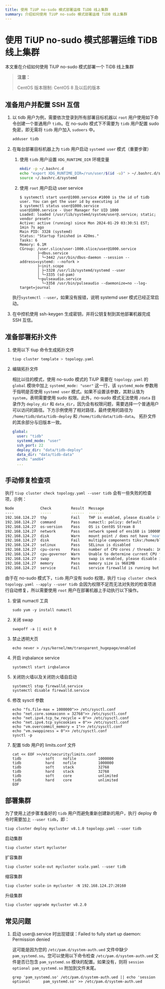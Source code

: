 ```yaml
---
title: 使用 TiUP no-sudo 模式部署运维 TiDB 线上集群
summary: 介绍如何使用 TiUP no-sudo 模式部署运维 TiDB 线上集群
---
```


# 使用 TiUP no-sudo 模式部署运维 TiDB 线上集群

本文重在介绍如何使用 TiUP no-sudo 模式部署一个 TiDB 线上集群

> **注意：**
>
> CentOS 版本限制: CentOS 8 及以后的版本

## 准备用户并配置 SSH 互信
1. 以 tidb 用户为例，需要依次登录到所有部署目标机器以 `root` 用户使用如下命令创建一个普通用户 `tidb`。在 no-sudo 模式下不需要为 `tidb` 用户配置 sudo 免密，即无需将 `tidb` 用户加入 `sudoers` 中。   

    ```bash
    adduser tidb
    ```

2. 在每台部署目标机器上为 `tidb` 用户启动 `systemd user` 模式（重要步骤）

   1. 使用 `tidb` 用户设置 `XDG_RUNTIME_DIR` 环境变量
      
      ```bash
      mkdir -p ~/.bashrc.d
      echo "export XDG_RUNTIME_DIR=/run/user/$(id -u)" > ~/.bashrc.d/systemd
      source ~/.bashrc.d/systemd
      ```
   
   3. 使用 `root` 用户启动 user service

      ```shell
      $ systemctl start user@1000.service #1000 is the id of tidb user. You can get the user id by executing id
      $ systemctl status user@1000.service
      user@1000.service - User Manager for UID 1000
      Loaded: loaded (/usr/lib/systemd/system/user@.service; static; vendor preset>
      Active: active (running) since Mon 2024-01-29 03:30:51 EST; 1min 7s ago
      Main PID: 3328 (systemd)
      Status: "Startup finished in 420ms."
      Tasks: 6
      Memory: 6.1M
      CGroup: /user.slice/user-1000.slice/user@1000.service
              ├─dbus.service
              │ └─3442 /usr/bin/dbus-daemon --session --address=systemd: --nofork >
              ├─init.scope
              │ ├─3328 /usr/lib/systemd/systemd --user
              │ └─3335 (sd-pam)
              └─pulseaudio.service
                └─3358 /usr/bin/pulseaudio --daemonize=no --log-target=journal
      ```

   执行`systemctl --user`，如果没有报错，说明 systemd user 模式已经正常启动。

3. 在中控机使用 ssh-keygen 生成密钥，并将公钥复制到其他部署机器完成 SSH 互信。

## 准备部署拓扑文件

1. 使用以下 tiup 命令生成拓扑文件

   ```bash
   tiup cluster template > topology.yaml
   ```
   
2. 编辑拓扑文件

   相比以往的模式，使用 no-sudo 模式的 TiUP 需要在 `topology.yaml` 的 `global` 模块中加上 `systemd_mode: "user"` 这一行，该 `systemd_mode` 参数用于指明是否使用 `systemd user` 模式。如果不设置该参数，其默认值为 `system`，表明需要使用 sudo 权限。此外，no-sudo 模式无法使用 `/data` 目录作为 `deploy_dir` 和 `data_dir`，因为会有权限问题，需要选择一个普通用户可以访问的路径。下方示例使用了相对路径，最终使用的路径为 `/home/tidb/data/tidb-deploy` 和 `/home/tidb/data/tidb-data`。
   拓扑文件的其余部分与旧版本一致。

   ```yaml
   global:
     user: "tidb"
     systemd_mode: "user"
     ssh_port: 22
     deploy_dir: "data/tidb-deploy"
     data_dir: "data/tidb-data"
     arch: "amd64"
     ...
   ```
   
## 手动修复检查项
执行 `tiup cluster check topology.yaml --user tidb` 会有一些失败的检查项，示例：

```bash
Node            Check         Result  Message
----            -----         ------  -------
192.168.124.27  thp           Fail    THP is enabled, please disable it for best performance
192.168.124.27  command       Pass    numactl: policy: default
192.168.124.27  os-version    Pass    OS is CentOS Stream 8 
192.168.124.27  network       Pass    network speed of ens160 is 10000MB
192.168.124.27  disk          Warn    mount point / does not have 'noatime' option set
192.168.124.27  disk          Fail    multiple components tikv:/home/blackcat/data/tidb-deploy/tikv-20160/data/tidb-data,tikv:/home/blackcat/data/tidb-deploy/tikv-20161/data/tidb-data are using the same partition 192.168.124.27:/ as data dir
192.168.124.27  selinux       Pass    SELinux is disabled
192.168.124.27  cpu-cores     Pass    number of CPU cores / threads: 16
192.168.124.27  cpu-governor  Warn    Unable to determine current CPU frequency governor policy
192.168.124.27  swap          Warn    swap is enabled, please disable it for best performance
192.168.124.27  memory        Pass    memory size is 9681MB
192.168.124.27  service       Fail    service firewalld is running but should be stopped
```

由于在 no-sudo 模式下，`tidb` 用户没有 sudo 权限，执行 `tiup cluster check topology.yaml --apply --user tidb` 会因为权限不足而无法对失败的检查项进行自动修复，所以需要使用 `root` 用户在部署机器上手动执行以下操作。

1. 安装 numactl 工具

   ```shell
   sudo yum -y install numactl
   ```
   
2. 关闭 swap

   ```shell
   swapoff -a || exit 0
   ```

3. 禁止透明大页

   ```shell
   echo never > /sys/kernel/mm/transparent_hugepage/enabled
   ```

4. 开启 irqbalance service

   ```shell
   systemctl start irqbalance
   ```
   
5. 关闭防火墙以及关闭防火墙自启动

   ```shell
   systemctl stop firewalld.service
   systemctl disable firewalld.service
   ```
   
6. 修改 sysctl 参数

   ```shell
   echo "fs.file-max = 1000000">> /etc/sysctl.conf
   echo "net.core.somaxconn = 32768">> /etc/sysctl.conf
   echo "net.ipv4.tcp_tw_recycle = 0">> /etc/sysctl.conf
   echo "net.ipv4.tcp_syncookies = 0">> /etc/sysctl.conf
   echo "vm.overcommit_memory = 1">> /etc/sysctl.conf
   echo "vm.swappiness = 0">> /etc/sysctl.conf
   sysctl -p
   ```
   
7. 配置 tidb 用户的 limits.conf 文件

   ```shell
   cat << EOF >>/etc/security/limits.conf
   tidb           soft    nofile          1000000
   tidb           hard    nofile          1000000
   tidb           soft    stack           32768
   tidb           hard    stack           32768
   tidb           soft    core            unlimited
   tidb           hard    core            unlimited
   EOF
   ```

## 部署集群

为了使用上述步骤准备好的 `tidb` 用户而避免重新创建新的用户，执行 deploy 命令时需要加上 `--user tidb`，即：

```shell
tiup cluster deploy mycluster v8.1.0 topology.yaml --user tidb
```

启动集群

```shell
tiup cluster start mycluster
```

扩容集群

```shell
tiup cluster scale-out mycluster scale.yaml --user tidb
```

缩容集群

```shell
tiup cluster scale-in mycluster -N 192.168.124.27:20160
```

升级集群

```shell
tiup cluster upgrade mycluster v8.2.0
```

## 常见问题
1. 启动 user@.service 时出现错误：Failed to fully start up daemon: Permission denied

   这可能是因为您的 `/etc/pam.d/system-auth.ued` 文件中缺少 `pam_systemd.so`。您可以使用以下命令检查 `/etc/pam.d/system-auth.ued` 文件是否已包含 `pam_systemd.so` 模块的配置。如果没有，则将 `session optional pam_systemd.so` 附加到文件末尾。

   ```shell
   grep 'pam_systemd.so' /etc/pam.d/system-auth.ued || echo 'session     optional      pam_systemd.so' >> /etc/pam.d/system-auth.ued
   ```
